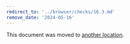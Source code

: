 ```yaml
---
redirect_to: '../browser/checks/16.3.md'
remove_date: '2024-05-16'
---
```


This document was moved to [another location](../browser/checks/16.3.md).

<!-- This redirect file can be deleted after 2024-05-16. -->
<!-- Redirects that point to other docs in the same project expire in three months. -->
<!-- Redirects that point to docs in a different project or site (for example, link is not relative and starts with `https:`) expire in one year. -->
<!-- Before deletion, see: https://docs.gitlab.com/ee/development/documentation/redirects.html -->
